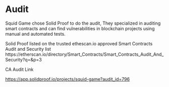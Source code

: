 # Audit
<p>Squid Game chose Solid Proof to do the audit, They specialized in auditing smart contracts and can find vulnerabilities in blockchain projects using manual and automated tests.
<br>

<p>Solid Proof listed on the trusted ethescan.io approved Smart Contracts Audit and Security list<br>
https://etherscan.io/directory/Smart_Contracts/Smart_Contracts_Audit_And_Security?q=&p=3

<p>CA Audit Link<br>

https://app.solidproof.io/projects/squid-game?audit_id=796
